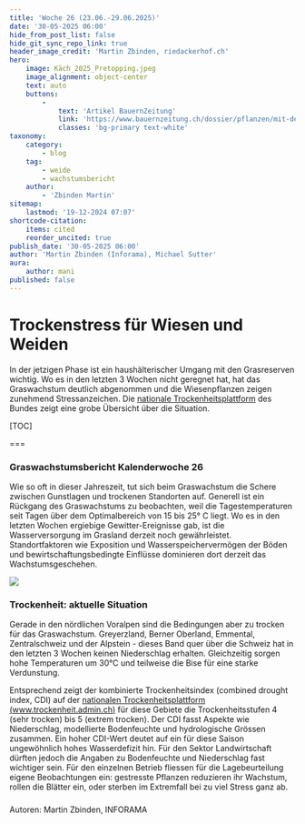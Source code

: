 ```yaml
---
title: 'Woche 26 (23.06.-29.06.2025)'
date: '30-05-2025 06:00'
hide_from_post_list: false
hide_git_sync_repo_link: true
header_image_credit: 'Martin Zbinden, riedackerhof.ch'
hero:
    image: Käch_2025_Pretopping.jpeg
    image_alignment: object-center
    text: auto
    buttons:
        -
            text: 'Artikel BauernZeitung'
            link: 'https://www.bauernzeitung.ch/dossier/pflanzen/mit-dem-aehreschieben-sinkt-das-blattwachstum-auf-den-weiden-550792'
            classes: 'bg-primary text-white'
taxonomy:
    category:
        - blog
    tag:
        - weide
        - wachstumsbericht
    author:
        - 'Zbinden Martin'
sitemap:
    lastmod: '19-12-2024 07:07'
shortcode-citation:
    items: cited
    reorder_uncited: true
publish_date: '30-05-2025 06:00'
author: 'Martin Zbinden (Inforama), Michael Sutter'
aura:
    author: mani
published: false
---
```


# Trockenstress für Wiesen und Weiden

In der jetzigen Phase ist ein haushälterischer Umgang mit den Grasreserven wichtig. Wo es in den letzten 3 Wochen nicht geregnet hat, hat das Graswachstum deutlich abgenommen und die Wiesenpflanzen zeigen zunehmend Stressanzeichen. Die [nationale Trockenheitsplattform](https://www.trockenheit.admin.ch/) des Bundes zeigt eine grobe Übersicht über die Situation.



[TOC]

===

### Graswachstumsbericht Kalenderwoche 26
Wie so oft in dieser Jahreszeit, tut sich beim Graswachstum die Schere zwischen Gunstlagen und trockenen Standorten auf.  Generell ist ein  Rückgang des Graswachstums zu beobachten, weil die Tagestemperaturen seit Tagen über dem Optimalbereich von 15 bis 25° C liegt. Wo es in den letzten Wochen ergiebige Gewitter-Ereignisse gab, ist die Wasserversorgung im Grasland derzeit noch gewährleistet. Standortfaktoren wie Exposition und Wasserspeichervermögen der Böden und bewirtschaftungsbedingte Einflüsse dominieren dort derzeit das Wachstumsgeschehen. 

[![](/uploads/archive/Graswachstumkarte_2025KW26.svg)](/growth)

### Trockenheit: aktuelle Situation
Gerade in den nördlichen Voralpen sind die Bedingungen aber zu trocken für das Graswachstum.  Greyerzland, Berner Oberland, Emmental, Zentralschweiz und der Alpstein - dieses Band quer über die Schweiz hat in den letzten 3 Wochen keinen  Niederschlag erhalten. Gleichzeitig sorgen hohe Temperaturen um 30°C und teilweise die Bise für eine starke Verdunstung. 

Entsprechend zeigt der kombinierte Trockenheitsindex (combined drought index, CDI) auf der [nationalen Trockenheitsplattform (www.trockenheit.admin.ch)](https://www.trockenheit.admin.ch/)  für diese Gebiete die Trockenheitsstufen 4 (sehr trocken) bis 5 (extrem trocken). Der CDI fasst Aspekte wie Niederschlag, modellierte Bodenfeuchte und hydrologische Grössen zusammen. Ein hoher CDI-Wert deutet auf ein für diese Saison ungewöhnlich hohes Wasserdefizit hin. 
Für den Sektor Landwirtschaft dürften jedoch die Angaben zu Bodenfeuchte und Niederschlag fast wichtiger sein. Für den einzelnen Betrieb fliessen für die Lagebeurteilung eigene Beobachtungen ein: gestresste Pflanzen reduzieren ihr Wachstum, rollen die Blätter ein, oder sterben im Extremfall bei zu viel Stress ganz ab.


### 

Autoren: 
Martin Zbinden, INFORAMA